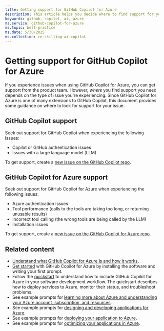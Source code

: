 ```yaml
---
title: Getting support for GitHub Copilot for Azure
description: This article helps you decide where to find support for your issue.
keywords: github, copilot, ai, azure
ms.service: github-copilot-for-azure
ms.topic: best-practice
ms.date: 5/30/2025
ms.collection: ce-skilling-ai-copilot
---
```


# Getting support for GitHub Copilot for Azure

If you experience issues when using GitHub Copilot for Azure, you can get support from the product team. However, _where_ you find support you need depends on the type of issue you're experiencing. Since GitHub Copilot for Azure is one of many extensions to GitHub Copilot, this document provides some guidance on where to look for support for your issue.

## GitHub Copilot support

Seek out support for GitHub Copilot when experiencing the following issues:

- Copilot or GitHub authentication issues
- Issues with a large language model (LLM)

To get support, create a [new issue on the GitHub Copilot repo](https://github.com/microsoft/vscode-copilot-release/issues).

## GitHub Copilot for Azure support

Seek out support for GitHub Copilot for Azure when experiencing the following issues:

- Azure authentication issues
- Tool performance (calls to the tools are taking too long, or returning unusable results)
- Incorrect tool calling (the wrong tools are being called by the LLM)
- Installation issues

To get support, create a [new issue on the GitHub Copilot for Azure repo](https://github.com/microsoft/GitHub-Copilot-for-Azure/issues).

## Related content

- [Understand what GitHub Copilot for Azure is and how it works](introduction.md).
- [Get started](get-started.md) with GitHub Copilot for Azure by installing the software and writing your first prompt.
- Follow the [quickstart](quickstart-build-deploy-applications.md) to understand how to include GitHub Copilot for Azure in your software development workflow. The quickstart describes how to deploy services to Azure, monitor their status, and troubleshoot problems.
- See example prompts for [learning more about Azure and understanding your Azure account, subscription, and resources](learn-examples.md).
- See example prompts for [designing and developing applications for Azure](design-develop-examples.md).
- See example prompts for [deploying your application to Azure](deploy-examples.md).
- See example prompts for [optimizing your applications in Azure](optimize-examples.md).

